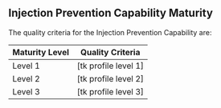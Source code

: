 ## Injection Prevention Capability Maturity

The quality criteria for the Injection Prevention Capability are:

<table>
  <thead>
    <tr class="header">
      <th><strong>Maturity Level</strong></th>
      <th><strong>Quality Criteria</strong></th>
    </tr>
  </thead>
  <tbody>
    <tr>
      <td>Level 1</td>
      <td>[tk profile level 1]</td>
    </tr>
    <tr>
      <td>Level 2</td>
      <td>[tk profile level 2]</td>
    </tr>
    <tr>
      <td>Level 3</td>
      <td>[tk profile level 3]</td>
    </tr>
  </tbody>
</table>

